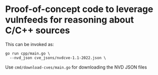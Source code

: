 # Proof-of-concept code to leverage vulnfeeds for reasoning about C/C++ sources

This can be invoked as:

```shell
go run cpp/main.go \
  --nvd_json cve_jsons/nvdcve-1.1-2022.json \
```

Use `cmd/download-cves/main.go` for downloading the NVD JSON files
